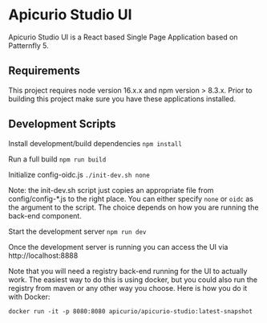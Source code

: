 # Apicurio Studio UI

Apicurio Studio UI is a React based Single Page Application based on Patternfly 5.

## Requirements
This project requires node version 16.x.x and npm version > 8.3.x.
Prior to building this project make sure you have these applications installed.

## Development Scripts

Install development/build dependencies
`npm install`

Run a full build
`npm run build`

Initialize config-oidc.js
`./init-dev.sh none`

Note: the init-dev.sh script just copies an appropriate file from config/config-*.js to the right place.  You can 
either specify `none` or `oidc` as the argument to the script.  The choice depends on how you are running the 
back-end component.

Start the development server
`npm run dev`

Once the development server is running you can access the UI via http://localhost:8888

Note that you will need a registry back-end running for the UI to actually work.  The easiest way to do this is using
docker, but you could also run the registry from maven or any other way you choose.  Here is how you do it with Docker:

`docker run -it -p 8080:8080 apicurio/apicurio-studio:latest-snapshot`
